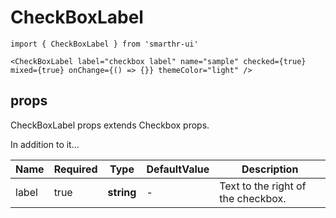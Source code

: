 # CheckBoxLabel

```tsx
import { CheckBoxLabel } from 'smarthr-ui'

<CheckBoxLabel label="checkbox label" name="sample" checked={true} mixed={true} onChange={() => {}} themeColor="light" />
```

## props

CheckBoxLabel props extends Checkbox props.

In addition to it...

| Name  | Required | Type       | DefaultValue | Description                        |
| ----- | -------- | ---------- | ------------ | ---------------------------------- |
| label | true     | **string** | -            | Text to the right of the checkbox. |
